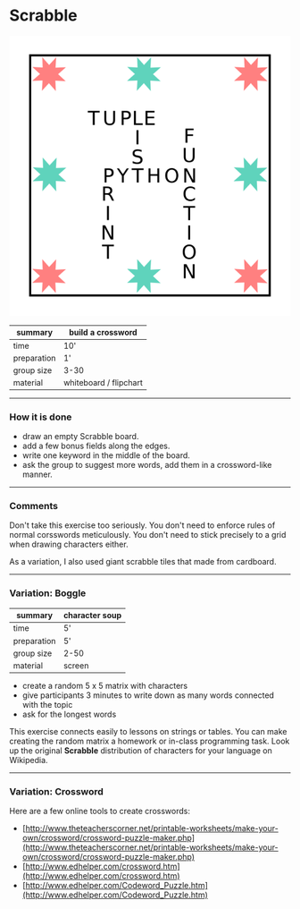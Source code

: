 
# Scrabble

![Scrabble](../images/scrabble.png)

| summary     | build a crossword |
|-------------|-------------------|
| time        | 10' |
| preparation |  1' |
| group size  | 3-30 |
| material    | whiteboard / flipchart |

----

### How it is done

* draw an empty Scrabble board.
* add a few bonus fields along the edges.
* write one keyword in the middle of the board.
* ask the group to suggest more words, add them in a crossword-like manner.

----

### Comments

Don't take this exercise too seriously. You don't need to enforce rules of normal corsswords meticulously. You don't need to stick precisely to a grid when drawing characters either.

As a variation, I also used giant scrabble tiles that made from cardboard.

----

### Variation: Boggle

| summary     | character soup |
|-------------|----------------|
| time        | 5' |
| preparation | 5' |
| group size  | 2-50 |
| material    | screen |

* create a random 5 x 5 matrix with characters
* give participants 3 minutes to write down as many words connected with the topic
* ask for the longest words

This exercise connects easily to lessons on strings or tables. You can make creating the random matrix a homework or in-class programming task. Look up the original **Scrabble** distribution of characters for your language on Wikipedia.

----

### Variation: Crossword

Here are a few online tools to create crosswords:

* [http://www.theteacherscorner.net/printable-worksheets/make-your-own/crossword/crossword-puzzle-maker.php](http://www.theteacherscorner.net/printable-worksheets/make-your-own/crossword/crossword-puzzle-maker.php)
* [http://www.edhelper.com/crossword.htm](http://www.edhelper.com/crossword.htm)
* [http://www.edhelper.com/Codeword_Puzzle.htm](http://www.edhelper.com/Codeword_Puzzle.htm)
